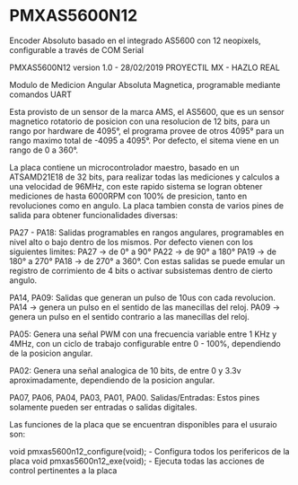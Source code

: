 # PMXAS5600N12
Encoder Absoluto basado en el integrado AS5600 con 12 neopixels, configurable a través de COM Serial

PMXAS5600N12 version 1.0 - 28/02/2019
PROYECTIL MX - HAZLO REAL

Modulo de Medicion Angular Absoluta Magnetica, programable mediante comandos UART

Esta provisto de un sensor de la marca AMS, el AS5600, que es un sensor
magnetico rotatorio de posicion con una resolucion de 12 bits, para un
rango por hardware de 4095°, el programa provee de otros 4095° para un
rango maximo total de -4095 a 4095°. Por defecto, el sitema viene en un
rango de 0 a 360°.

La placa contiene un microcontrolador maestro, basado en un ATSAMD21E18
de 32 bits, para realizar todas las mediciones y calculos a una velocidad 
de 96MHz, con este rapido sistema se logran obtener mediciones de hasta
6000RPM con 100% de presicion, tanto en revoluciones como en angulo.
La placa tambien consta de varios pines de salida para obtener funcionalidades
diversas:

PA27 - PA18:
Salidas programables en rangos angulares, programables en nivel alto o
bajo dentro de los mismos. Por defecto vienen con los siguientes limites:
PA27 -> de 0° a 90°
PA22 -> de 90° a 180°
PA19 -> de 180° a 270°
PA18 -> de 270° a 360°.
Con estas salidas se puede emular un registro de corrimiento de 4 bits o
activar subsistemas dentro de cierto angulo.

PA14, PA09:
Salidas que generan un pulso de 10us con cada revolucion. 
PA14 -> genera un pulso en el sentido de las manecillas del reloj. 
PA09 -> genera un pulso en el sentido contrario a las manecillas del reloj.

PA05:
Genera una señal PWM con una frecuencia variable entre 1 KHz y 4MHz, con un
ciclo de trabajo configurable entre 0 - 100%, dependiendo de la posicion angular.

PA02:
Genera una señal analogica de 10 bits, de entre 0 y 3.3v aproximadamente, 
dependiendo de la posicion angular.

PA07, PA06, PA04, PA03, PA01, PA00.
Salidas/Entradas: 
Estos pines solamente pueden ser entradas o salidas digitales.

Las funciones de la placa que se encuentran disponibles para el usuraio son:

void pmxas5600n12_configure(void);    - Configura todos los perifericos de la placa
void pmxas5600n12_exe(void);          - Ejecuta todas las acciones de control pertinentes a la placa
